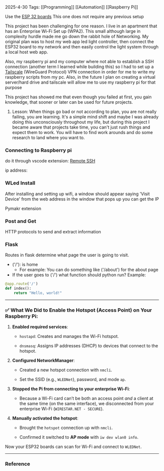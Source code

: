 2025-4-30
Tags: [[Programming]] [[Automation]] [[Raspberry Pi]]

Use the [ESP 32 boards](https://www.amazon.com/dp/B09GK74F7N?ref=ppx_yo2ov_dt_b_fed_asin_title) This one does not require any previous setup 

This project has been challenging for one reason. I live in an apartment that has an Enterprise Wi-Fi Set up (WPA2). This small although large in complexity hurdle made me go down the rabbit hole of Networking. My original plan was to host my web app led light controller, then connect the ESP32 board to my network and then easily control the light system through a local host web app.

Also, my raspberry pi and my computer where not able to establish a SSH connection (another term I learned while building this) so I had to set up a [Tailscale](tailscale.com) (WireGuard Protocol) VPN connection in order for me to write my raspberry scripts from my pc. Also, in the future I plan on creating a virtual server/hard drive and tailscale will allow me to use my raspberry pi for that purpose 



This project has showed me that even though you failed at first, you gain knowledge, that sooner or later can be used for future projects. 

1) Lesson: When things go bad or not according to plan, you are not really failing, you are learning. It's a simple mind shift and maybe I was already doing this unconsciously throughout my life, but during this project I became aware that projects take time, you can't just rush things and expect them to work. You will have to find work arounds and do some research to land where you want to. 

### Connecting to Raspberry pi 
do it through vscode extension: [Remote SSH](https://marketplace.visualstudio.com/items/?itemName=ms-vscode-remote.remote-ssh)

ip address: 

### WLed Install

After installing and setting up wifi, a window should appear saying 'Visit Device' from the web address in the window that pops up you can get the IP 

Pymakr extension


### Post and Get
HTTP protocols to send and extract information

### Flask 
Routes in flask determine what page the user is going to visit.
- ('/'): is home
	- For example: You can do something like ('/about') for the about page
- If the user goes to ('/') what function should python run? Example:

```python
@app.route('/')
def index():
    return "Hello, world!"
```



----
### ✅ What We Did to Enable the Hotspot (Access Point) on Your Raspberry Pi:

1. **Enabled required services**:
    
    - `hostapd`: Creates and manages the Wi-Fi hotspot.
        
    - `dnsmasq`: Assigns IP addresses (DHCP) to devices that connect to the hotspot.
        
2. **Configured NetworkManager**:
    
    - Created a new hotspot connection with `nmcli`.
        
    - Set the SSID (e.g., `WLEDNet`), password, and mode `ap`.
        
3. **Stopped the Pi from connecting to your enterprise Wi-Fi**:
    
    - Because a Wi-Fi card can’t be both an access point _and_ a client at the same time (on the same interface), we disconnected from your enterprise Wi-Fi (`WIRESTAR.NET - SECURE`).
        
4. **Manually activated the hotspot**:
    
    - Brought the `hotspot` connection up with `nmcli`.
        
    - Confirmed it switched to **AP mode** with `iw dev wlan0 info`.
        

Now your ESP32 boards can scan for Wi-Fi and connect to `WLEDNet`.

---
### Reference